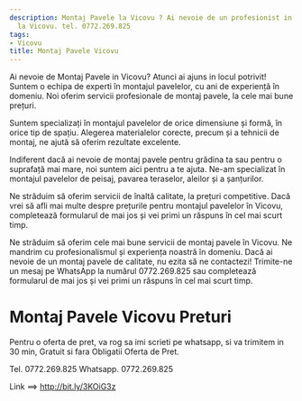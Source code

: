 ```yaml
---
description: Montaj Pavele la Vicovu ? Ai nevoie de un profesionist in Montaj Pavele
  la Vicovu. tel. 0772.269.825
tags:
- Vicovu
title: Montaj Pavele Vicovu
---
```



Ai nevoie de Montaj Pavele in Vicovu? Atunci ai ajuns in locul potrivit! Suntem o echipa de experti în montajul pavelelor, cu ani de experiență în domeniu. Noi oferim servicii profesionale de montaj pavele, la cele mai bune prețuri.

Suntem specializați în montajul pavelelor de orice dimensiune și formă, în orice tip de spațiu. Alegerea materialelor corecte, precum și a tehnicii de montaj, ne ajută să oferim rezultate excelente.

Indiferent dacă ai nevoie de montaj pavele pentru grădina ta sau pentru o suprafață mai mare, noi suntem aici pentru a te ajuta. Ne-am specializat în montajul pavelelor de peisaj, pavarea teraselor, aleilor și a șanțurilor.

Ne străduim să oferim servicii de înaltă calitate, la prețuri competitive. Dacă vrei să afli mai multe despre prețurile pentru montajul pavelelor în Vicovu, completează formularul de mai jos și vei primi un răspuns în cel mai scurt timp.

Ne străduim să oferim cele mai bune servicii de montaj pavele în Vicovu. Ne mandrim cu profesionalismul și experiența noastră în domeniu. Dacă ai nevoie de un montaj pavele de calitate, nu ezita să ne contactezi! Trimite-ne un mesaj pe WhatsApp la numărul 0772.269.825 sau completează formularul de mai jos și vei primi un răspuns în cel mai scurt timp.

# Montaj Pavele Vicovu Preturi
Pentru o oferta de pret, va rog sa imi scrieti pe whatsapp, si va trimitem in 30 min, Gratuit si fara Obligatii Oferta de Pret.

Tel. 0772.269.825
Whatsapp. 0772.269.825

Link ==> http://bit.ly/3KOiG3z